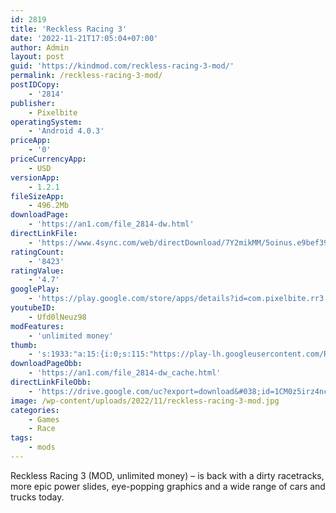 ```yaml
---
id: 2819
title: 'Reckless Racing 3'
date: '2022-11-21T17:05:04+07:00'
author: Admin
layout: post
guid: 'https://kindmod.com/reckless-racing-3-mod/'
permalink: /reckless-racing-3-mod/
postIDCopy:
    - '2814'
publisher:
    - Pixelbite
operatingSystem:
    - 'Android 4.0.3'
priceApp:
    - '0'
priceCurrencyApp:
    - USD
versionApp:
    - 1.2.1
fileSizeApp:
    - 496.2Mb
downloadPage:
    - 'https://an1.com/file_2814-dw.html'
directLinkFile:
    - 'https://www.4sync.com/web/directDownload/7Y2mikMM/5oinus.e9bef3939971fc5f85258a41a825d109'
ratingCount:
    - '8423'
ratingValue:
    - '4.7'
googlePlay:
    - 'https://play.google.com/store/apps/details?id=com.pixelbite.rr3'
youtubeID:
    - Ufd0lNeuz98
modFeatures:
    - 'unlimited money'
thumb:
    - 's:1933:"a:15:{i:0;s:115:"https://play-lh.googleusercontent.com/RK5nO6olvIBDUveiWGOo9Za4GOA825aBWPy6a-SSSrXEfbWtvXgNbYkLNKRJWPzya2Y=w526-h296";i:1;s:115:"https://play-lh.googleusercontent.com/9X7YYJUNMAF1RWcNuz0vAZWUbily2eKUkPrJ_gpoyBAfnVtjKEI1nVajiGJBpV4yxXk=w526-h296";i:2;s:115:"https://play-lh.googleusercontent.com/0XYqbzoZZNKKeWmvk0cClrGn1nAYyLwu6WzHhmU8gJ_j7bjwqO1ETZ4poiYNRrN31qg=w526-h296";i:3;s:115:"https://play-lh.googleusercontent.com/GJkI6PaBV4cOKGDTVxPouHQjREn_u1yCYijw4X5qyRXtIm6WhHU8vWE37Yz_GgBb7hg=w526-h296";i:4;s:115:"https://play-lh.googleusercontent.com/ebwqCER8JDFPo-Bn7-BZrJU-pCeY06i0ZjH9E-6qnZp7Zo5KdLpYI2LmQR2X-wAZaio=w526-h296";i:5;s:115:"https://play-lh.googleusercontent.com/GV2JLq6qI7Nb2JMCr_AEXxPsqOsLC0ge3MLuyzVRu4ZoXrmUNLNXBHHzqKS03XQhPro=w526-h296";i:6;s:114:"https://play-lh.googleusercontent.com/OpsNEsSCds1SIqi1CcP52VFd6M_zsLS6JiL6OMHV0nUlwEgXy0tc2k28L6tNsQjwog=w526-h296";i:7;s:115:"https://play-lh.googleusercontent.com/AL9JFF5E1nvv27ObHfx3K-LVTwBKfEmb-DAhi8uFhjMi7kPtmPNuBm8UVqtYjfOprzA=w526-h296";i:8;s:114:"https://play-lh.googleusercontent.com/aq1llMu1BTaVLt-5fnPQhiFesyhECrIDxxpcJu8JHUK-ZLEdkpQs8AMyn8t32pZH4Q=w526-h296";i:9;s:115:"https://play-lh.googleusercontent.com/dcDIWP7cODmwgtkWEY6T6ZkD5alEICqCy5b_lFb_OlgD4KTe-TfwNYOEePLLb2RK5Rk=w526-h296";i:10;s:115:"https://play-lh.googleusercontent.com/qyYyJLhr60-ic1H4z-NvKt5vuJQxiXtCSQdP-Ux8MtvgS49V-rAO3uMPIx9E7IQAmiA=w526-h296";i:11;s:116:"https://play-lh.googleusercontent.com/D9sESFEb3m_VR_bBzjYGNzjDIFeGpDdJ29y13ySJCDcDC9prMtWta81GQdYsB2DVjeQD=w526-h296";i:12;s:115:"https://play-lh.googleusercontent.com/A_pOU2FiUknH9Cmz0cg4bwdOyrRsfqvleliJMK9JQYtLumVKSHsrMHAXrpq5sOviLzs=w526-h296";i:13;s:116:"https://play-lh.googleusercontent.com/6jYKdpesoFiOp28oJT1UTEWbJLjr86PGAD6hrNb8d6BIpvF8sd-PohmhBt_IUsOYdWJD=w526-h296";i:14;s:116:"https://play-lh.googleusercontent.com/-ulayAvarxADMdRrvX6dk_GZvtQEmWuUIEOd6FkoZ6PviWfIqw3nV1dtxPChbV0bMSe6=w526-h296";}";'
downloadPageObb:
    - 'https://an1.com/file_2814-dw_cache.html'
directLinkFileObb:
    - 'https://drive.google.com/uc?export=download&#038;id=1CM0z5irz4nc88v2t4KW_UPIID19G18SY'
image: /wp-content/uploads/2022/11/reckless-racing-3-mod.jpg
categories:
    - Games
    - Race
tags:
    - mods
---
```


Reckless Racing 3 (MOD, unlimited money) – is back with a dirty racetracks, more epic power slides, eye-popping graphics and a wide range of cars and trucks today.